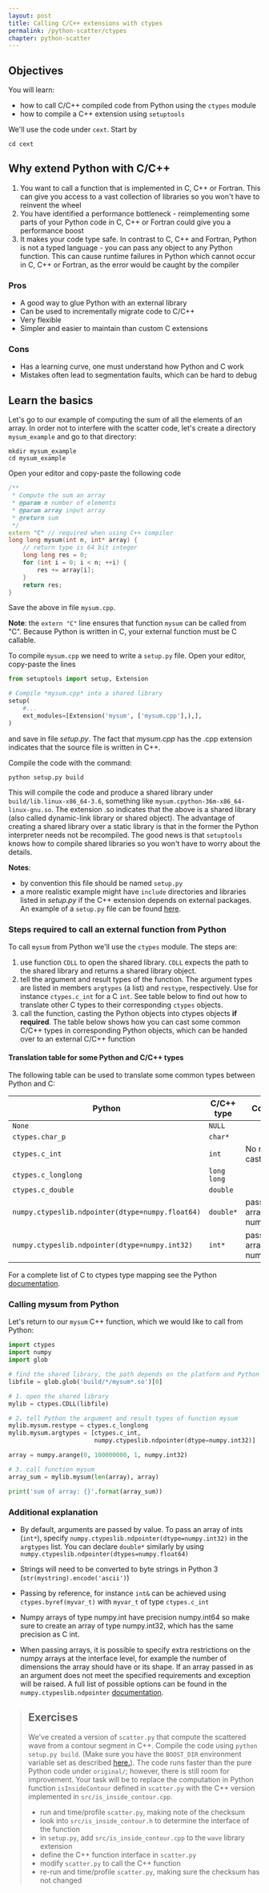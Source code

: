 ```yaml
---
layout: post
title: Calling C/C++ extensions with ctypes
permalink: /python-scatter/ctypes
chapter: python-scatter
---
```


## Objectives

You will learn:

* how to call C/C++ compiled code from Python using the `ctypes` module
* how to compile a C++ extension using `setuptools`

We'll use the code under `cext`. Start by 
```
cd cext
```

## Why extend Python with C/C++

 1. You want to call a function that is implemented in C, C++ or Fortran. This can give you access to a vast collection of libraries so you won't have to reinvent the wheel
 2. You have identified a performance bottleneck - reimplementing some parts of your Python code in C, C++ or Fortran could give you a performance boost
 3. It makes your code type safe. In contrast to C, C++ and Fortran, Python is not a typed language - you can pass any object to any Python function.  This can cause runtime failures in Python which cannot occur in C, C++ or Fortran, as the error would be caught by the compiler

### Pros

 * A good way to glue Python with an external library
 * Can be used to incrementally migrate code to C/C++
 * Very flexible
 * Simpler and easier to maintain than custom C extensions 

### Cons

 * Has a learning curve, one must understand how Python and C work
 * Mistakes often lead to segmentation faults, which can be hard to debug

## Learn the basics 

Let's go to our example of computing the sum of all the elements of an array. In order not to interfere with the scatter code, let's create a directory `mysum_example` and go to that directory:
```
mkdir mysum_example
cd mysum_example
```
Open your editor and copy-paste the following code
```cpp
/** 
 * Compute the sum an array
 * @param n number of elements
 * @param array input array
 * @return sum
 */
extern "C" // required when using C++ compiler
long long mysum(int n, int* array) {
    // return type is 64 bit integer
    long long res = 0;
    for (int i = 0; i < n; ++i) {
        res += array[i];
    }
    return res;
}
```
Save the above in file `mysum.cpp`. 

**Note**: the `extern "C"` line ensures that function `mysum` can be called from "C". Because Python is written in C, your external function must be C callable.

To compile `mysum.cpp` we need to write a `setup.py` file.  Open your editor, copy-paste the lines
```python
from setuptools import setup, Extension

# Compile *mysum.cpp* into a shared library 
setup(
    #...
    ext_modules=[Extension('mysum', ['mysum.cpp'],),],
)
```
and save in file *setup.py*. The fact that *mysum.cpp* has the .cpp extension indicates that the source file is written in C++. 

Compile the code with the command:
```
python setup.py build
```
This will compile the code and produce a shared library under `build/lib.linux-x86_64-3.6`, something like `mysum.cpython-36m-x86_64-linux-gnu.so`. The extension .so indicates that the above is a shared library (also called dynamic-link library or shared object). The advantage of creating a shared library over a static library is that in the former the Python interpreter needs not be recompiled. The good news is that `setuptools` knows how to compile shared libraries so you won't have to worry about the details.


**Notes**: 

 * by convention this file should be named `setup.py`
 * a more realistic example might have `include` directories and libraries listed in *setup.py* if the C++ extension depends on external packages. 
An example of a `setup.py` file can be found [here](https://raw.githubusercontent.com/pletzer/scatter/master/cext/setup.py). 

### Steps required to call an external function from Python

To call `mysum` from Python we'll use the `ctypes` module. The steps are:

 1. use function `CDLL` to open the shared library. `CDLL` expects the path to the shared library and returns a shared library object.
 2. tell the argument and result types of the function. The argument types are listed in members `argtypes` (a list) and `restype`, respectively. Use for instance `ctypes.c_int` for a C `int`. See table below to find out how to translate other C types to their corresponding `ctypes` objects.
 3. call the function, casting the Python objects into ctypes objects **if required**. The table below shows how you can cast some common C/C++ types in corresponding Python objects, which can be handed over to an external C/C++ function

#### Translation table for some Python and C/C++ types

The following table can be used to translate some common types between Python and C: 

| Python                                              | C/C++ type            | Comments                                      |
|-----------------------------------------------------|-------------------|-----------------------------------------------|
| `None`                                              | `NULL`            |                                               |
| `ctypes.char_p`                                     | `char*`           |                                               |
| `ctypes.c_int`                                      | `int`             | No need to cast                               |
| `ctypes.c_longlong`                                 | `long long`       |                                               |
| `ctypes.c_double`                                   | `double`          |                                               |
| `numpy.ctypeslib.ndpointer(dtype=numpy.float64)`    | `double*`         | pass a numpy array of type numpy.float64      |
| `numpy.ctypeslib.ndpointer(dtype=numpy.int32)`      | `int*`            | pass a numpy array of type numpy.int32        |


For a complete list of C to ctypes type mapping see the Python [documentation](https://docs.python.org/3/library/ctypes.html).

### Calling mysum from Python

Let's return to our `mysum` C++ function, which we would like to call from Python:
```python
import ctypes
import numpy
import glob

# find the shared library, the path depends on the platform and Python version
libfile = glob.glob('build/*/mysum*.so')[0]

# 1. open the shared library
mylib = ctypes.CDLL(libfile)

# 2. tell Python the argument and result types of function mysum
mylib.mysum.restype = ctypes.c_longlong
mylib.mysum.argtypes = [ctypes.c_int, 
                        numpy.ctypeslib.ndpointer(dtype=numpy.int32)]

array = numpy.arange(0, 100000000, 1, numpy.int32)

# 3. call function mysum
array_sum = mylib.mysum(len(array), array)

print('sum of array: {}'.format(array_sum))
```

### Additional explanation

 * By default, arguments are passed by value. To pass an array of ints (`int*`), specify `numpy.ctypeslib.ndpointer(dtype=numpy.int32)` in the `argtypes` list. You can declare `double*` similarly by using `numpy.ctypeslib.ndpointer(dtypes=numpy.float64)`

 * Strings will need to be converted to byte strings in Python 3 (`str(mystring).encode('ascii')`)

 * Passing by reference, for instance `int&` can be achieved using `ctypes.byref(myvar_t)` with `myvar_t` of type `ctypes.c_int`

 * Numpy arrays of type numpy.int have precision numpy.int64 so make sure to create an array of type numpy.int32, which has the same precision as C int. 

 * When passing arrays, it is possible to specify extra restrictions on the numpy arrays at the interface level, for example the number of dimensions the array should have or its shape. If an array passed in as an argument does not meet the specified requirements and exception will be raised. A full list of possible options can be found in the `numpy.ctypeslib.ndpointer` [documentation](https://docs.scipy.org/doc/numpy-1.15.0/reference/routines.ctypeslib.html#numpy.ctypeslib.ndpointer).


> ## Exercises
> We've created a version of `scatter.py` that compute the scattered wave from a contour segment in C++. Compile the code using `python setup.py build`. (Make sure you have the `BOOST_DIR` environment variable set as described [here.](https://nesi.github.io/perf-training/python-scatter/introduction)). The code runs faster than the pure Python code under `original/`; however, there is still room for improvement. Your task will be to replace the computation in Python function `isInsideContour` defined in `scatter.py` with the C++ version implemented in `src/is_inside_contour.cpp`.
> * run and time/profile `scatter.py`, making note of the checksum
> * look into `src/is_inside_contour.h` to determine the interface of the function
> * in `setup.py`, add `src/is_inside_contour.cpp` to the `wave` library extension
> * define the C++ function interface in `scatter.py`
> * modify `scatter.py` to call the C++ function
> * re-run and time/profile `scatter.py`, making sure the checksum has not changed


